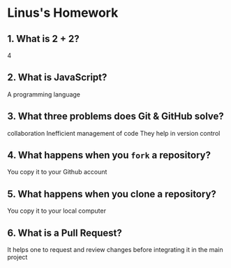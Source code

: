 # Linus's Homework

## 1. What is 2 + 2?

4

## 2. What is JavaScript?

A programming language

## 3. What three problems does Git & GitHub solve?

collaboration
Inefficient management of code
They help in version control

## 4. What happens when you `fork` a repository?

You copy it to your Github account

## 5. What happens when you clone a repository?

You copy it to your local computer

## 6. What is a Pull Request?

It helps one to request and review changes before integrating it in the main project

